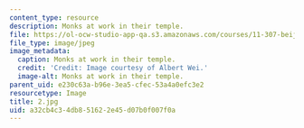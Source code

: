 ```yaml
---
content_type: resource
description: Monks at work in their temple.
file: https://ol-ocw-studio-app-qa.s3.amazonaws.com/courses/11-307-beijing-urban-design-studio-summer-2006/a32cb4c34db851622e45d07b0f007f0a_2.jpg
file_type: image/jpeg
image_metadata:
  caption: Monks at work in their temple.
  credit: 'Credit: Image courtesy of Albert Wei.'
  image-alt: Monks at work in their temple.
parent_uid: e230c63a-b96e-3ea5-cfec-53a4a0efc3e2
resourcetype: Image
title: 2.jpg
uid: a32cb4c3-4db8-5162-2e45-d07b0f007f0a
---
```

